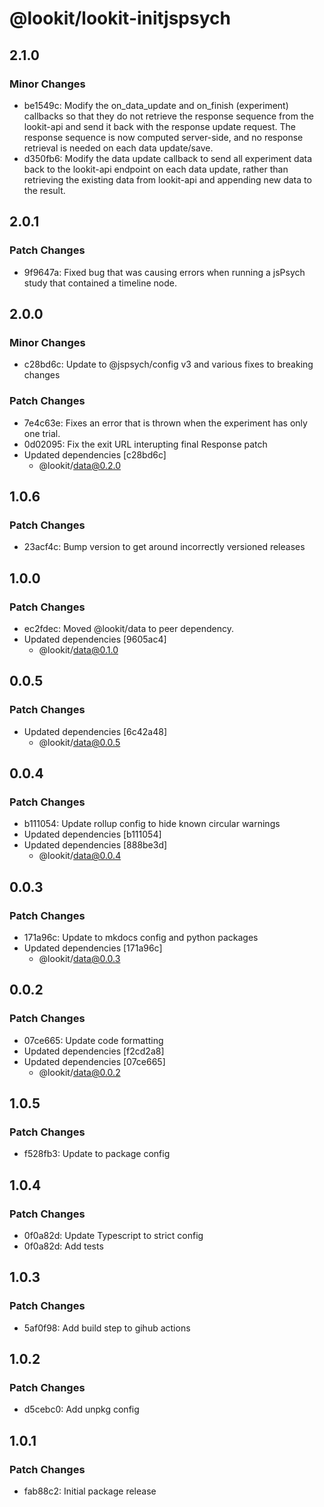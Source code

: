 # @lookit/lookit-initjspsych

## 2.1.0

### Minor Changes

- be1549c: Modify the on_data_update and on_finish (experiment) callbacks so
  that they do not retrieve the response sequence from the lookit-api and send
  it back with the response update request. The response sequence is now
  computed server-side, and no response retrieval is needed on each data
  update/save.
- d350fb6: Modify the data update callback to send all experiment data back to
  the lookit-api endpoint on each data update, rather than retrieving the
  existing data from lookit-api and appending new data to the result.

## 2.0.1

### Patch Changes

- 9f9647a: Fixed bug that was causing errors when running a jsPsych study that
  contained a timeline node.

## 2.0.0

### Minor Changes

- c28bd6c: Update to @jspsych/config v3 and various fixes to breaking changes

### Patch Changes

- 7e4c63e: Fixes an error that is thrown when the experiment has only one trial.
- 0d02095: Fix the exit URL interupting final Response patch
- Updated dependencies [c28bd6c]
  - @lookit/data@0.2.0

## 1.0.6

### Patch Changes

- 23acf4c: Bump version to get around incorrectly versioned releases

## 1.0.0

### Patch Changes

- ec2fdec: Moved @lookit/data to peer dependency.
- Updated dependencies [9605ac4]
  - @lookit/data@0.1.0

## 0.0.5

### Patch Changes

- Updated dependencies [6c42a48]
  - @lookit/data@0.0.5

## 0.0.4

### Patch Changes

- b111054: Update rollup config to hide known circular warnings
- Updated dependencies [b111054]
- Updated dependencies [888be3d]
  - @lookit/data@0.0.4

## 0.0.3

### Patch Changes

- 171a96c: Update to mkdocs config and python packages
- Updated dependencies [171a96c]
  - @lookit/data@0.0.3

## 0.0.2

### Patch Changes

- 07ce665: Update code formatting
- Updated dependencies [f2cd2a8]
- Updated dependencies [07ce665]
  - @lookit/data@0.0.2

## 1.0.5

### Patch Changes

- f528fb3: Update to package config

## 1.0.4

### Patch Changes

- 0f0a82d: Update Typescript to strict config
- 0f0a82d: Add tests

## 1.0.3

### Patch Changes

- 5af0f98: Add build step to gihub actions

## 1.0.2

### Patch Changes

- d5cebc0: Add unpkg config

## 1.0.1

### Patch Changes

- fab88c2: Initial package release
